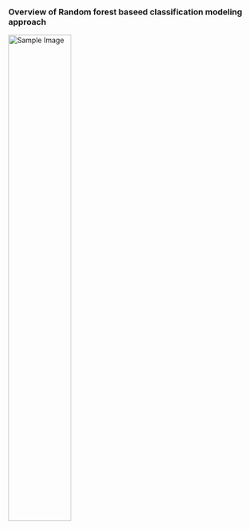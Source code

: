 ### Overview of Random forest baseed classification modeling approach


<img src="https://github.com/user-attachments/assets/193f1ab4-8d10-4cb4-9d9b-4204154ff3f4" alt="Sample Image" style="width:50%; height:auto;">
